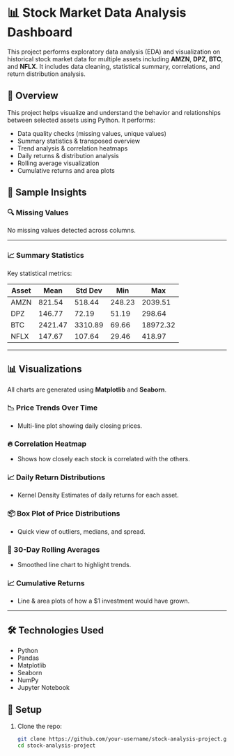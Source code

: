 # 📊 Stock Market Data Analysis Dashboard

This project performs exploratory data analysis (EDA) and visualization on historical stock market data for multiple assets including **AMZN**, **DPZ**, **BTC**, and **NFLX**. It includes data cleaning, statistical summary, correlations, and return distribution analysis.

## 🧠 Overview

This project helps visualize and understand the behavior and relationships between selected assets using Python. It performs:

- Data quality checks (missing values, unique values)
- Summary statistics & transposed overview
- Trend analysis & correlation heatmaps
- Daily returns & distribution analysis
- Rolling average visualization
- Cumulative returns and area plots

## 📂 Sample Insights

### 🔍 Missing Values

No missing values detected across columns.


---

### 📈 Summary Statistics

Key statistical metrics:

| Asset | Mean | Std Dev | Min | Max |
|-------|------|---------|-----|-----|
| AMZN | 821.54 | 518.44 | 248.23 | 2039.51 |
| DPZ  | 146.77 | 72.19 | 51.19 | 298.64 |
| BTC  | 2421.47 | 3310.89 | 69.66 | 18972.32 |
| NFLX | 147.67 | 107.64 | 29.46 | 418.97 |

---

## 📊 Visualizations

All charts are generated using **Matplotlib** and **Seaborn**.

### 📉 Price Trends Over Time

- Multi-line plot showing daily closing prices.

### 🔥 Correlation Heatmap

- Shows how closely each stock is correlated with the others.

### 📈 Daily Return Distributions

- Kernel Density Estimates of daily returns for each asset.

### 📦 Box Plot of Price Distributions

- Quick view of outliers, medians, and spread.

### 🔁 30-Day Rolling Averages

- Smoothed line chart to highlight trends.

### 📈 Cumulative Returns

- Line & area plots of how a $1 investment would have grown.

---

## 🛠️ Technologies Used

- Python
- Pandas
- Matplotlib
- Seaborn
- NumPy
- Jupyter Notebook

## 🚀 Setup

1. Clone the repo:
   ```bash
   git clone https://github.com/your-username/stock-analysis-project.git
   cd stock-analysis-project
